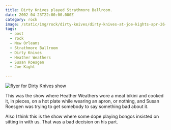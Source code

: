 ```yaml
---
title: Dirty Knives played Strathmore Ballroom.
date: 2002-04-23T22:00:00.000Z
category: rock
image: /static/img/rock/dirty-knives/dirty-knives-at-joe-kights-apr-26-2003.jpg
tags:
  - post 
  - rock
  - New Orleans
  - Strathmore Ballroom
  - Dirty Knives
  - Heather Weathers
  - Susan Roesgen
  - Joe Kight

---
```


![flyer for Dirty Knives show](/static/img/rock/dirty-knives/dirty-knives-at-joe-kights-apr-26-2003.jpg "flyer for Dirty Knives show")

This was the show where Heather Weathers wore a meat bikini and cooked it, in pieces, on a hot plate while wearing an apron, or nothing, and Susan Roesgen was trying to get somebody to say something bad about it.

Also I think this is the show where some dope playing bongos insisted on sitting in with us. That was a bad decision on his part.